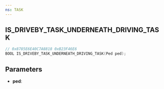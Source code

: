 ```yaml
---
ns: TASK
---
```

## IS_DRIVEBY_TASK_UNDERNEATH_DRIVING_TASK

```c
// 0x8785E6E40C7A8818 0xB23F46E6
BOOL IS_DRIVEBY_TASK_UNDERNEATH_DRIVING_TASK(Ped ped);
```

## Parameters
* **ped**:
